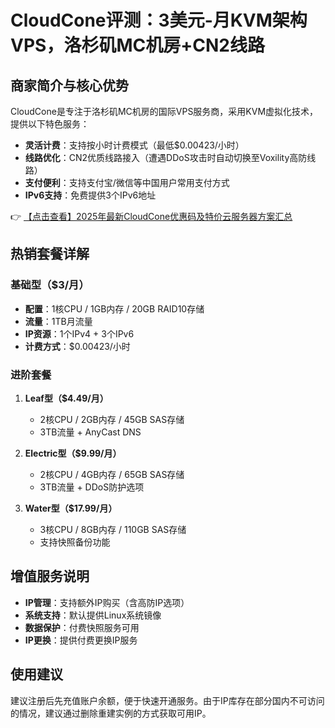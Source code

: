 # CloudCone评测：3美元-月KVM架构VPS，洛杉矶MC机房+CN2线路

## 商家简介与核心优势

CloudCone是专注于洛杉矶MC机房的国际VPS服务商，采用KVM虚拟化技术，提供以下特色服务：
- **灵活计费**：支持按小时计费模式（最低$0.00423/小时）
- **线路优化**：CN2优质线路接入（遭遇DDoS攻击时自动切换至Voxility高防线路）
- **支付便利**：支持支付宝/微信等中国用户常用支付方式
- **IPv6支持**：免费提供3个IPv6地址

👉 [【点击查看】2025年最新CloudCone优惠码及特价云服务器方案汇总](https://bit.ly/Cloudcone)

## 热销套餐详解

### 基础型（$3/月）
- **配置**：1核CPU / 1GB内存 / 20GB RAID10存储
- **流量**：1TB月流量
- **IP资源**：1个IPv4 + 3个IPv6
- **计费方式**：$0.00423/小时

### 进阶套餐
1. **Leaf型（$4.49/月）**
   - 2核CPU / 2GB内存 / 45GB SAS存储
   - 3TB流量 + AnyCast DNS

2. **Electric型（$9.99/月）**
   - 2核CPU / 4GB内存 / 65GB SAS存储
   - 3TB流量 + DDoS防护选项

3. **Water型（$17.99/月）**
   - 3核CPU / 8GB内存 / 110GB SAS存储
   - 支持快照备份功能

## 增值服务说明
- **IP管理**：支持额外IP购买（含高防IP选项）
- **系统支持**：默认提供Linux系统镜像
- **数据保护**：付费快照服务可用
- **IP更换**：提供付费更换IP服务

## 使用建议
建议注册后先充值账户余额，便于快速开通服务。由于IP库存在部分国内不可访问的情况，建议通过删除重建实例的方式获取可用IP。